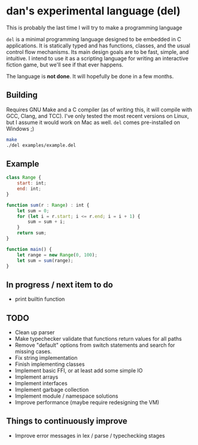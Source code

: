 # dan's experimental language (del)
This is probably the last time I will try to make a programming language

`del` is a minimal programming language designed to be embedded in C applications. It is statically typed and has functions, classes, and the usual control flow mechanisms. Its main design goals are to be fast, simple, and intuitive. I intend to use it as a scripting language for writing an interactive fiction game, but we'll see if that ever happens.

The language is **not done**. It will hopefully be done in a few months.

## Building
Requires GNU Make and a C compiler (as of writing this, it will compile with GCC, Clang, and TCC). I've only tested the most recent versions on Linux, but I assume it would work on Mac as well. `del` comes pre-installed on Windows ;)

``` bash
make
./del examples/example.del
```


## Example
``` js
class Range {
    start: int;
    end: int;
}

function sum(r : Range) : int {
    let sum = 0;
    for (let i = r.start; i <= r.end; i = i + 1) {
        sum = sum + i;
    }
    return sum;
}

function main() {
    let range = new Range(0, 100);
    let sum = sum(range);
}
```

## In progress / next item to do
- print builtin function


## TODO
- Clean up parser
- Make typechecker validate that functions return values for all paths
- Remove "default" options from switch statements and search for missing cases.
- Fix string implementation
- Finish implementing classes 
- Implement basic FFI, or at least add some simple IO
- Implement arrays
- Implement interfaces
- Implement garbage collection
- Implement module / namespace solutions
- Improve performance (maybe require redesigning the VM)

## Things to continuously improve
- Improve error messages in lex / parse / typechecking stages
